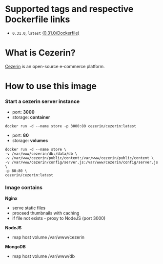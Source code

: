 # Supported tags and respective Dockerfile links

- ```0.31.0```, ```latest```
[(0.31.0/Dockerfile)](https://github.com/cezerin/docker-cezerin/blob/master/images/0.31.0/Dockerfile)


# What is Cezerin?
[Cezerin](https://github.com/cezerin/cezerin) is an open-source e-commerce platform.


# How to use this image

### Start a cezerin server instance
- port: **3000**
- storage: **container**

```shell
docker run -d --name store -p 3000:80 cezerin/cezerin:latest
```

- port: **80**
- storage: **volumes**

```shell
docker run -d --name store \
-v /var/www/cezerin/db:/data/db \
-v /var/www/cezerin/public/content:/var/www/cezerin/public/content \
-v /var/www/cezerin/config/server.js:/var/www/cezerin/config/server.js \
-p 80:80 \
cezerin/cezerin:latest
```

### Image contains

**Nginx**
- serve static files
- proceed thumbnails with caching
- if file not exists - proxy to NodeJS (port 3000)

**NodeJS**
- map host volume /var/www/cezerin

**MongoDB**
- map host volume /var/www/db
